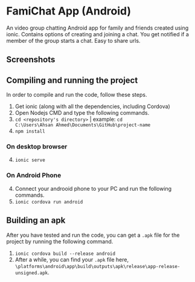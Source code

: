 # FamiChat App (Android)

An video group chatting Android app for family and friends created using ionic. Contains options of creating and joining a chat. You get notified if a member of the group starts a chat. Easy to share urls.

## Screenshots
 
## Compiling and running the project

In order to compile and run the code, follow these steps.

1) Get ionic (along with all the dependencies, including Cordova)
2) Open Nodejs CMD and type the following commands.
3) <code>cd <repository's directory></code>
  | example: <code>cd C:\Users\Ahsan Ahmed\Documents\GitHub\project-name</code>
4) <code>npm install</code>
  
  ### On desktop browser
  
  4) <code>ionic serve</code>
  
  ### On Android Phone
  
  4) Connect your androoid phone to your PC and run the following commands.
  5) <code>ionic cordova run android</code>
  
## Building an apk

After you have tested and run the code, you can get a <code>.apk</code> file for the project by running the following command.

1) <code>ionic cordova build --release android</code>
2) After a while, you can find your <code>.apk</code> file here,
<code>\platforms\android\app\build\outputs\apk\release\app-release-unsigned.apk</code>.
  
